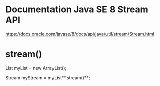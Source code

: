 # Documentation Java SE 8 Stream API #
https://docs.oracle.com/javase/8/docs/api/java/util/stream/Stream.html

# stream() #

List<Integer> myList = new ArrayList<Integer>();
  
Stream<Integer> myStream = myList**.stream()**;


